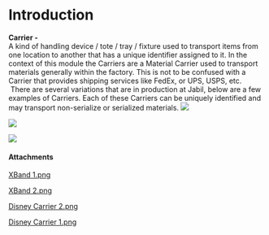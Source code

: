 # Introduction


**Carrier -**  
A kind of handling device / tote / tray / fixture used to transport items from one location to another that has a unique identifier assigned to it. In the context of this module the Carriers are a Material Carrier used to transport materials generally within the factory. This is not to be confused with a Carrier that provides shipping services like FedEx, or UPS, USPS, etc.  There are several variations that are in production at Jabil, below are a few examples of Carriers. Each of these Carriers can be uniquely identified and may transport non-serialize or serialized materials.
![](/.attachments/29917743.png)



![](/.attachments/29917744.png)



![](/.attachments/29917746.png)






#### Attachments

[XBand 1.png](/.attachments/29917743.png)
[XBand 2.png](/.attachments/29917744.png)
[Disney Carrier 2.png](/.attachments/29917745.png)
[Disney Carrier 1.png](/.attachments/29917746.png)
